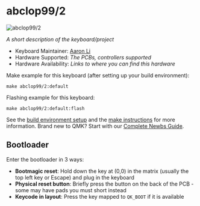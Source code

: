 # abclop99/2

![abclop99/2](https://i.imgur.com/sGQmWD5.jpeg)

*A short description of the keyboard/project*

* Keyboard Maintainer: [Aaron Li](https://github.com/abclop99)
* Hardware Supported: *The PCBs, controllers supported*
* Hardware Availability: *Links to where you can find this hardware*

Make example for this keyboard (after setting up your build environment):

    make abclop99/2:default

Flashing example for this keyboard:

    make abclop99/2:default:flash

See the [build environment setup](https://docs.qmk.fm/#/getting_started_build_tools) and the [make instructions](https://docs.qmk.fm/#/getting_started_make_guide) for more information. Brand new to QMK? Start with our [Complete Newbs Guide](https://docs.qmk.fm/#/newbs).

## Bootloader

Enter the bootloader in 3 ways:

* **Bootmagic reset**: Hold down the key at (0,0) in the matrix (usually the top left key or Escape) and plug in the keyboard
* **Physical reset button**: Briefly press the button on the back of the PCB - some may have pads you must short instead
* **Keycode in layout**: Press the key mapped to `QK_BOOT` if it is available
